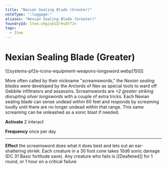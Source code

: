```yaml
---
title: "Nexian Sealing Blade (Greater)"
noteType: ":luggage:"
aliases: "Nexian Sealing Blade (Greater)"
foundryId: Item.o9gjoEUZr9sQY7Jv
tags:
  - Item
---
```


# Nexian Sealing Blade (Greater)
![[systems-pf2e-icons-equipment-weapons-longsword.webp|150]]

More often called by their nickname "screamswords," the _Nexian sealing blades_ were developed by the Arclords of Nex as special tools to ward off Gebbite infiltrators and assassins. Screamswords are _+2 greater striking disrupting silver longswords_ with a couple of extra tricks. Each Nexian sealing blade can sense undead within 60 feet and responds by screaming loudly until there are no longer undead within that range. This same screaming can be unleashed as a sonic blast if needed.

**Activate** 2 interact

**Frequency** once per day

* * *

**Effect** the screamsword does what it does best and lets out an ear-shattering shriek. Each creature in a 30 foot cone takes 10d6 sonic damage (DC 31 Basic fortitude save). Any creature who fails is [[Deafened]] for 1 round, or 1 hour on a critical failure
